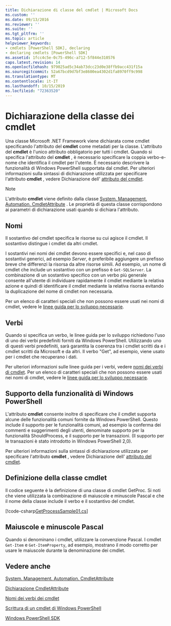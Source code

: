 ```yaml
---
title: Dichiarazione di classe del cmdlet | Microsoft Docs
ms.custom: ''
ms.date: 09/13/2016
ms.reviewer: ''
ms.suite: ''
ms.tgt_pltfrm: ''
ms.topic: article
helpviewer_keywords:
- cmdlets [PowerShell SDK], declaring
- declaring cmdlets [PowerShell SDK]
ms.assetid: 1fcc4c5e-0c75-496c-a712-5f844e310576
caps.latest.revision: 14
ms.openlocfilehash: 979025ad5c34ab73dcc23d0e38ffb9acc431f15a
ms.sourcegitcommit: 52a67bcd9d7bf3e8600ea4302d1fa8970ff9c998
ms.translationtype: MT
ms.contentlocale: it-IT
ms.lasthandoff: 10/15/2019
ms.locfileid: "72363520"
---
```

# <a name="cmdlet-class-declaration"></a>Dichiarazione della classe dei cmdlet

Una classe Microsoft .NET Framework viene dichiarata come cmdlet specificando l'attributo del **cmdlet** come metadati per la classe. L'attributo del **cmdlet** è l'unico attributo obbligatorio per tutti i cmdlet. Quando si specifica l'attributo del **cmdlet** , è necessario specificare la coppia verbo-e-nome che identifica il cmdlet per l'utente. È necessario descrivere la funzionalità di Windows PowerShell supportata dal cmdlet. Per ulteriori informazioni sulla sintassi di dichiarazione utilizzata per specificare l'attributo **cmdlet** , vedere Dichiarazione dell' [attributo del cmdlet](./cmdlet-attribute-declaration.md).

> [!NOTE]
> L'attributo **cmdlet** viene definito dalla classe [System. Management. Automation. CmdletAttribute](/dotnet/api/System.Management.Automation.CmdletAttribute) . Le proprietà di questa classe corrispondono ai parametri di dichiarazione usati quando si dichiara l'attributo.

## <a name="nouns"></a>Nomi

Il sostantivo del cmdlet specifica le risorse su cui agisce il cmdlet. Il sostantivo distingue i cmdlet da altri cmdlet.

I sostantivi nei nomi dei cmdlet devono essere specifici e, nel caso di sostantivi generici, ad esempio *Server*, è preferibile aggiungere un prefisso breve che differenzi la risorsa da altre risorse simili. Ad esempio, un nome di cmdlet che include un sostantivo con un prefisso è `Get-SQLServer`. La combinazione di un sostantivo specifico con un verbo più generale consente all'utente di individuare rapidamente il cmdlet mediante la relativa azione e quindi di identificare il cmdlet mediante la relativa risorsa evitando la duplicazione del nome di cmdlet non necessaria.

Per un elenco di caratteri speciali che non possono essere usati nei nomi di cmdlet, vedere le [linee guida per lo sviluppo necessarie](./required-development-guidelines.md).

## <a name="verbs"></a>Verbi

Quando si specifica un verbo, le linee guida per lo sviluppo richiedono l'uso di uno dei verbi predefiniti forniti da Windows PowerShell. Utilizzando uno di questi verbi predefiniti, sarà garantita la coerenza tra i cmdlet scritti da e i cmdlet scritti da Microsoft e da altri. Il verbo "Get", ad esempio, viene usato per i cmdlet che recuperano i dati.

Per ulteriori informazioni sulle linee guida per i verbi, vedere [nomi dei verbi di cmdlet](./approved-verbs-for-windows-powershell-commands.md). Per un elenco di caratteri speciali che non possono essere usati nei nomi di cmdlet, vedere le [linee guida per lo sviluppo necessarie](./required-development-guidelines.md).

## <a name="supporting-windows-powershell-functionality"></a>Supporto della funzionalità di Windows PowerShell

L'attributo **cmdlet** consente inoltre di specificare che il cmdlet supporta alcune delle funzionalità comuni fornite da Windows PowerShell. Questo include il supporto per le funzionalità comuni, ad esempio la conferma dei commenti e suggerimenti degli utenti, denominate supporto per la funzionalità ShouldProcess, e il supporto per le transazioni. (Il supporto per le transazioni è stato introdotto in Windows PowerShell 2,0).

Per ulteriori informazioni sulla sintassi di dichiarazione utilizzata per specificare l'attributo **cmdlet** , vedere Dichiarazione dell' [attributo del cmdlet](./cmdlet-attribute-declaration.md).

## <a name="cmdlet-class-definition"></a>Definizione della classe cmdlet

Il codice seguente è la definizione di una classe di cmdlet GetProc. Si noti che viene utilizzata la combinazione di maiuscole e minuscole Pascal e che il nome della classe include il verbo e il sostantivo del cmdlet.

[!code-csharp[GetProcessSample01.cs](../../../../powershell-sdk-samples/SDK-2.0/csharp/GetProcessSample01/GetProcessSample01.cs#L33-L34 "GetProcessSample01.cs")]

## <a name="pascal-casing"></a>Maiuscole e minuscole Pascal

Quando si denominano i cmdlet, utilizzare la convenzione Pascal. I cmdlet `Get-Item` e `Get-ItemProperty`, ad esempio, mostrano il modo corretto per usare le maiuscole durante la denominazione dei cmdlet.

## <a name="see-also"></a>Vedere anche

[System. Management. Automation. CmdletAttribute](/dotnet/api/System.Management.Automation.CmdletAttribute)

[Dichiarazione CmdletAttribute](./cmdlet-attribute-declaration.md)

[Nomi dei verbi dei cmdlet](./approved-verbs-for-windows-powershell-commands.md)

[Scrittura di un cmdlet di Windows PowerShell](./writing-a-windows-powershell-cmdlet.md)

[Windows PowerShell SDK](../windows-powershell-reference.md)
